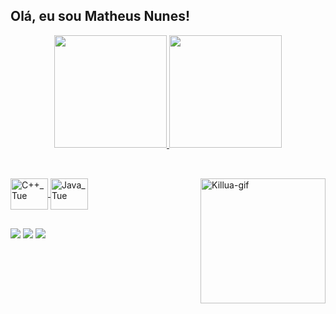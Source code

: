 ## Olá, eu sou Matheus Nunes!

<div align="center">
  <a href="https://github.com/Tue20022">
  <img height="180em" src="https://github-readme-stats.vercel.app/api?username=Tue20022&theme=blue-green"/>
  <img height="180em" src="https://github-readme-stats.vercel.app/api/top-langs/?username=Tue20022&theme=blue-green"/>
</div>
 
## 
  
</div>
<div style="display: inline_block"><br>
  <img align="center" alt="C++_Tue"  height="50" width="60" src="https://cdn.jsdelivr.net/gh/devicons/devicon/icons/cplusplus/cplusplus-original.svg"> 
  <img align="center" alt="Java_Tue" height="50" width="60" src="https://cdn.jsdelivr.net/gh/devicons/devicon/icons/java/java-original-wordmark.svg">   
  <img align="right" height="200" width="200" alt="Killua-gif" src="https://i.imgur.com/K5P22VM.gif">
</div>

##

<div> 
  <a href="https://www.instagram.com/nunes_tue" target="_blank"><img src="https://img.shields.io/badge/-Instagram-%23E4405F?style=for-the-badge&logo=instagram&logoColor=white" target="_blank"></a>
  <a href="https://www.linkedin.com/in/matheus-nunes-0602" target="_blank"><img src="https://img.shields.io/badge/-LinkedIn-%230077B5?style=for-the-badge&logo=linkedin&logoColor=white" target="_blank"></a> 
  <a href = "mailto:matheusvnunes@hotmai.com"><img src="https://img.shields.io/badge/-Gmail-%23333?style=for-the-badge&logo=gmail&logoColor=white" target="_blank"></a>
